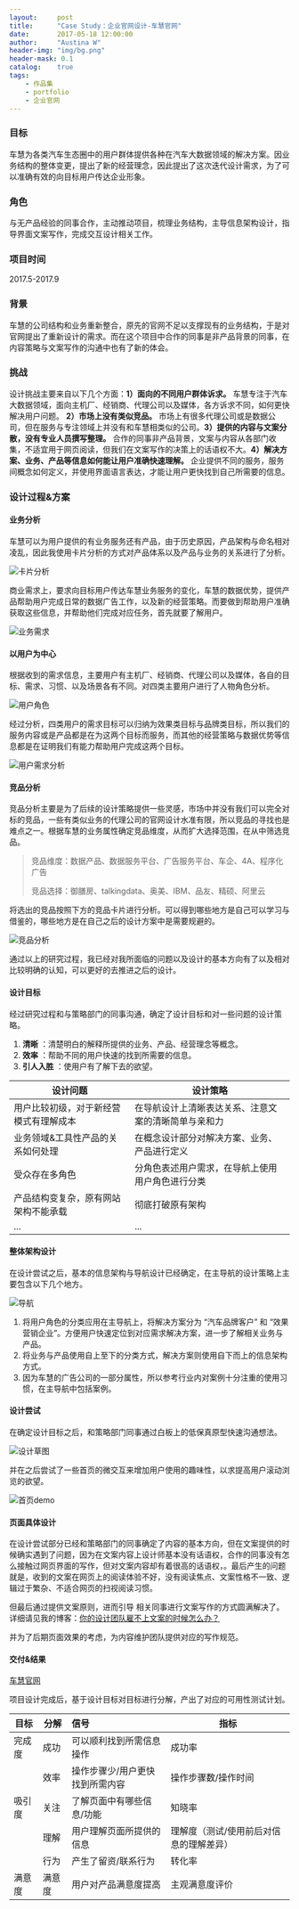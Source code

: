 ```yaml
---
layout:     post
title:      "Case Study：企业官网设计-车慧官网"
date:       2017-05-18 12:00:00
author:     "Austina W"
header-img: "img/bg.png"
header-mask: 0.1
catalog:    true
tags:
    - 作品集
    - portfolio
    - 企业官网
---
```


### 目标

车慧为各类汽车生态圈中的用户群体提供各种在汽车大数据领域的解决方案。因业务结构的整体变更，提出了新的经营理念，因此提出了这次迭代设计需求，为了可以准确有效的向目标用户传达企业形象。



### 角色

与无产品经验的同事合作，主动推动项目，梳理业务结构，主导信息架构设计，指导界面文案写作，完成交互设计相关工作。



### 项目时间

2017.5-2017.9



### 背景

车慧的公司结构和业务重新整合，原先的官网不足以支撑现有的业务结构，于是对官网提出了重新设计的需求。而在这个项目中合作的同事是非产品背景的同事，在内容策略与文案写作的沟通中也有了新的体会。



### 挑战

设计挑战主要来自以下几个方面：**1）面向的不同用户群体诉求。** 车慧专注于汽车大数据领域，面向主机厂、经销商、代理公司以及媒体，各方诉求不同，如何更快解决用户问题。 **2）市场上没有类似竞品。** 市场上有很多代理公司或是数据公司，但在服务与专注领域上并没有和车慧相类似的公司。**3）提供的内容与文案分散，没有专业人员撰写整理。** 合作的同事非产品背景，文案与内容从各部门收集，不适宜用于网页阅读，但我们在文案写作的决策上的话语权不大。**4）解决方案、业务、产品等信息如何能让用户准确快速理解。** 企业提供不同的服务，服务间概念如何定义，并使用界面语言表达，才能让用户更快找到自己所需要的信息。



### 设计过程&方案

#### 业务分析

车慧可以为用户提供的有业务服务还有产品，由于历史原因，产品架构与命名相对凌乱，因此我使用卡片分析的方式对产品体系以及产品与业务的关系进行了分析。

![卡片分析](http://omqsjp4nk.bkt.clouddn.com/%E5%8D%A1%E7%89%87.jpg)

商业需求上，要求向目标用户传达车慧业务服务的变化，车慧的数据优势，提供产品帮助用户完成日常的数据广告工作，以及新的经营策略。而要做到帮助用户准确获取这些信息，并帮助他们完成对应任务，首先就要了解用户。

![业务需求](http://omqsjp4nk.bkt.clouddn.com/%E4%B8%9A%E5%8A%A1%E9%9C%80%E6%B1%82@2x.jpg)


#### 以用户为中心

根据收到的需求信息，主要用户有主机厂、经销商、代理公司以及媒体，各自的目标、需求、习惯、以及场景各有不同。对四类主要用户进行了人物角色分析。

![用户角色](http://omqsjp4nk.bkt.clouddn.com/%E7%94%A8%E6%88%B7%E8%A7%92%E8%89%B2.jpg)

经过分析，四类用户的需求目标可以归纳为效果类目标与品牌类目标，所以我们的服务内容或是产品都是在为这两个目标而服务，而其他的经营策略与数据优势等信息都是在证明我们有能力帮助用户完成这两个目标。

![用户需求分析](http://omqsjp4nk.bkt.clouddn.com/%E8%99%9A%E6%8B%9F%E7%94%A8%E6%88%B7%E8%A7%92%E8%89%B2@2x-100.jpg)



#### 竞品分析

竞品分析主要是为了后续的设计策略提供一些灵感，市场中并没有我们可以完全对标的竞品，一些有类似业务的代理公司的官网设计水准有限，所以竞品的寻找也是难点之一。根据车慧的业务属性确定竞品维度，从而扩大选择范围，在从中筛选竞品。

> 竞品维度：数据产品、数据服务平台、广告服务平台、车企、4A、程序化广告
>
> 竞品选择：御膳房、talkingdata、奥美、IBM、品友、精硕、阿里云

将选出的竞品按照下方的竞品卡片进行分析。可以得到哪些地方是自己可以学习与借鉴的，哪些地方是在自己之后的设计方案中是需要规避的。

![竞品分析](http://omqsjp4nk.bkt.clouddn.com/%E8%BD%A6%E6%85%A7%E5%AE%98%E7%BD%91%E7%AB%9E%E5%93%81%E5%8D%A1%E7%89%87.png)

通过以上的研究过程，我已经对我所面临的问题以及设计的基本方向有了以及相对比较明确的认知，可以更好的去推进之后的设计。





#### 设计目标

经过研究过程和与策略部门的同事沟通，确定了设计目标和对一些问题的设计策略。

1. **清晰** ：清楚明白的解释所提供的业务、产品、经营理念等概念。
2. **效率** ：帮助不同的用户快速的找到所需要的信息。
3. **引人入胜** ：使用户有了解下去的欲望。

| 设计问题                | 设计策略                       |
| ------------------- | -------------------------- |
| 用户比较初级，对于新经营模式有理解成本 | 在导航设计上清晰表达关系、注意文案的清晰简单与亲和力 |
| 业务领域&工具性产品的关系如何处理   | 在概念设计部分对解决方案、业务、产品进行定义     |
| 受众存在多角色             | 分角色表述用户需求，在导航上使用用户角色进行分类   |
| 产品结构变复杂，原有网站架构不能承载  | 彻底打破原有架构                   |
| ...                 | ...                        |


#### 整体架构设计

在设计尝试之后，基本的信息架构与导航设计已经确定，在主导航的设计策略上主要包含以下几个地方。

![导航](http://omqsjp4nk.bkt.clouddn.com/%E5%AF%BC%E8%88%AA.jpg)

1. 将用户角色的分类应用在主导航上，将解决方案分为 “汽车品牌客户” 和 “效果营销企业”。方便用户快速定位到对应需求解决方案，进一步了解相关业务与产品。
2. 将业务与产品使用自上至下的分类方式，解决方案则使用自下而上的信息架构方式。
3. 因为车慧的广告公司的一部分属性，所以参考行业内对案例十分注重的使用习惯，在主导航中包括案例。





#### 设计尝试

在确定设计目标之后，和策略部门同事通过白板上的低保真原型快速沟通想法。

![设计草图](http://omqsjp4nk.bkt.clouddn.com/IMG_1617.JPG)

并在之后尝试了一些首页的微交互来增加用户使用的趣味性，以求提高用户滚动浏览的欲望。

![首页demo](http://omqsjp4nk.bkt.clouddn.com/Demo.gif)



#### 页面具体设计

在设计尝试部分已经和策略部门的同事确定了内容的基本方向，但在文案提供的时候确实遇到了问题，因为在文案内容上设计师基本没有话语权，合作的同事没有怎么接触过网页界面的写作，但对文案内容却有着很高的话语权，。最后产生的问题就是，收到的文案在网页上的阅读体验不好，没有阅读焦点、文案性格不一致、逻辑过于繁杂、不适合网页的扫视阅读习惯。

但最后通过提供文案原则，进而引导 相关同事进行文案写作的方式圆满解决了。详细请见我的博客：[你的设计团队雇不上文案的时候怎么办？](https://hexapod2015.github.io/Austina/2017/07/22/Voice-and-Tone/)

并为了后期页面效果的考虑，为内容维护团队提供对应的写作规范。



#### 交付&结果

[车慧官网](http://www.auto-smart.com/)

项目设计完成后，基于设计目标对目标进行分解，产出了对应的可用性测试计划。

| 目标   | 分解   | 信号               | 指标                   |
| ---- | ---- | :--------------- | -------------------- |
| 完成度  | 成功   | 可以顺利找到所需信息操作     | 成功率                  |
|      | 效率   | 操作步骤少/用户更快找到所需内容 | 操作步骤数/操作时间           |
| 吸引度  | 关注   | 了解页面中有哪些信息/功能    | 知晓率                  |
|      | 理解   | 用户理解页面所提供的信息     | 理解度（测试/使用前后对信息的理解差异） |
|      | 行为   | 产生了留资/联系行为       | 转化率                  |
| 满意度  | 满意度  | 用户对产品满意度提高       | 主观满意度评价              |
